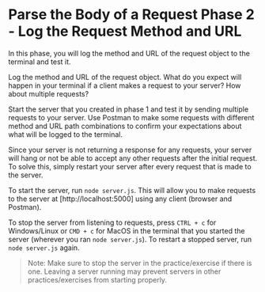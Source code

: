 # Parse the Body of a Request Phase 2 - Log the Request Method and URL

In this phase, you will log the method and URL of the request object to the
terminal and test it.

Log the method and URL of the request object. What do you expect will happen in
your terminal if a client makes a request to your server? How about multiple
requests?

Start the server that you created in phase 1 and test it by sending multiple
requests to your server. Use Postman to make some requests with different
method and URL path combinations to confirm your expectations about what will be
logged to the terminal.

Since your server is not returning a response for any
requests, your server will hang or not be able to accept any other requests
after the initial request. To solve this, simply restart your server after
every request that is made to the server.

To start the server, run `node server.js`. This will allow you to make requests
to the server at [http://localhost:5000] using any client (browser and Postman).

To stop the server from listening to requests, press `CTRL + c` for
Windows/Linux or `CMD + c` for MacOS in the terminal that you started the server
(wherever you ran `node server.js`). To restart a stopped server, run
`node server.js` again.

> Note: Make sure to stop the server in the practice/exercise if there is one.
> Leaving a server running may prevent servers in other practices/exercises
> from starting properly.
